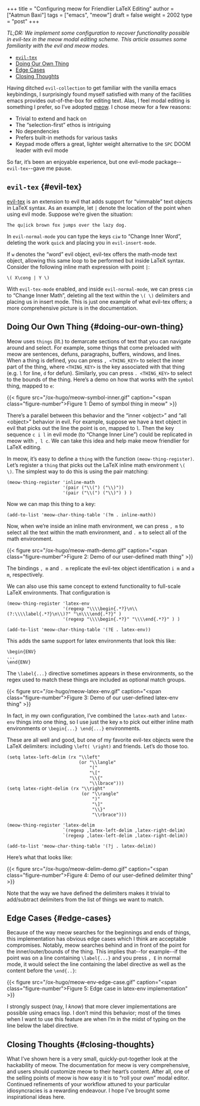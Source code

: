 +++
title = "Configuring meow for Friendlier LaTeX Editing"
author = ["Aatmun Baxi"]
tags = ["emacs", "meow"]
draft = false
weight = 2002
type = "post"
+++

_TL;DR: We implement some configuration to recover functionality possible in evil-tex in the meow modal editing scheme._
_This article assumes some familiarity with the evil and meow modes._

<div class="ox-hugo-toc toc local">

- [`evil-tex`](#evil-tex)
- [Doing Our Own Thing](#doing-our-own-thing)
- [Edge Cases](#edge-cases)
- [Closing Thoughts](#closing-thoughts)

</div>
<!--endtoc-->

Having ditched `evil-collection` to get familiar with the vanilla emacs keybindings, I surprisingly found myself satisfied with many of the facilities emacs provides out-of-the-box for editing text.
Alas, I feel modal editing is something I prefer, so I&rsquo;ve adopted [meow](https://github.com/meow-edit/meow).
I chose meow for a few reasons:

-   Trivial to extend and hack on
-   The &ldquo;selection-first&rdquo; ethos is intriguing
-   No dependencies
-   Prefers built-in methods for various tasks
-   Keypad mode offers a great, lighter weight alternative to the `SPC` DOOM leader with evil mode

So far, it&rsquo;s been an enjoyable experience, but one evil-mode package--`evil-tex`--gave me pause.


## `evil-tex` {#evil-tex}

[evil-tex](https://github.com/iyefrat/evil-tex) is an extension to evil that adds support for &ldquo;vimmable&rdquo; text objects in LaTeX syntax.
As an example, let `|` denote the location of the point when using evil mode.
Suppose we&rsquo;re given the situation:

```text
The qu|ick brown fox jumps over the lazy dog.
```

In `evil-normal-mode` you can type the keys `ciw` to &ldquo;Change Inner Word&rdquo;, deleting the work `quick` and placing you in `evil-insert-mode`.

If `w` denotes the &ldquo;word&rdquo; evil object, evil-tex offers the math-mode text object, allowing this same loop to be performed but inside LaTeX syntax.
Consider the following inline math expression with point `|`:

```text
\( X\cong | Y \)
```

With `evil-tex-mode` enabled, and inside `evil-normal-mode`, we can press `cim` to &ldquo;Change Inner Math&rdquo;, deleting all the text within the `\( \)` delimiters and placing us in insert mode.
This is just one example of what evil-tex offers; a more comprehensive picture is in the documentation.


## Doing Our Own Thing {#doing-our-own-thing}

Meow uses `things` (lit.) to demarcate sections of text that you can navigate around and select.
For example, some things that come preloaded with meow are sentences, defuns, paragraphs, buffers, windows, and lines.
When a thing is defined, you can press `, <THING_KEY>` to select the inner part of the thing, where `<THING_KEY>` is the key associated with that thing (e.g. `l` for line, `d` for defun).
Similarly, you can press `. <THING_KEY>` to select to the bounds of the thing.
Here&rsquo;s a demo on how that works with the `symbol` thing, mapped to `e`:

{{< figure src="/ox-hugo/meow-symbol-inner.gif" caption="<span class=\"figure-number\">Figure 1: </span>Demo of symbol thing in meow" >}}

There&rsquo;s a parallel between this behavior and the &ldquo;inner &lt;object&gt;&rdquo; and &ldquo;all &lt;object&gt;&rdquo; behavior in evil.
For example, suppose we have a text object in evil that picks out the line the point is on, mapped to `l`.
Then the key sequence `c i l` in evil mode (to &ldquo;Change Inner Line&rdquo;) could be replicated in meow with `, l c`.
We can take this idea and help make meow friendlier for LaTeX editing.

In meow, it&rsquo;s easy to define a `thing` with the function `(meow-thing-register)`.
Let&rsquo;s register a `thing` that picks out the LaTeX inline math environment `\( \)`.
The simplest way to do this is using the pair matching:

```emacs-lisp
(meow-thing-register 'inline-math
                     '(pair ("\\(") ("\\)"))
                     '(pair ("\\(") ("\\)") ) )
```

Now we can map this thing to a key:

```emacs-lisp
(add-to-list 'meow-char-thing-table '(?m . inline-math))
```

Now, when we&rsquo;re inside an inline math environment, we can press `, m` to select all the text within the math environment, and `. m` to select all of the math environment.

{{< figure src="/ox-hugo/meow-math-demo.gif" caption="<span class=\"figure-number\">Figure 2: </span>Demo of our user-defined math thing" >}}

The bindings `, m` and `. m` replicate the evil-tex object identification `i m` and `a m`, respectively.

We can also use this same concept to extend functionality to full-scale LaTeX environments.
That configuration is

```emacs-lisp
(meow-thing-register 'latex-env
                     '(regexp "\\\\begin{.*?}\n\\(?:\\\\label{.*?}\n\\)?" "\n\\\\end{.*?}" )
                     '(regexp "\\\\begin{.*?}" "\\\\end{.*?}" ) )

(add-to-list 'meow-char-thing-table '(?E . latex-env))
```

This adds the same support for latex environments that look this like:

```text
\begin{ENV}
...
\end{ENV}
```

The `\label{...}` directive sometimes appears in these environments, so the regex used to match these things are included as optional match groups.

{{< figure src="/ox-hugo/meow-latex-env.gif" caption="<span class=\"figure-number\">Figure 3: </span>Demo of our user-defined latex-env thing" >}}

In fact, in my own configuration, I&rsquo;ve combined the `latex-math` and `latex-env` things into one thing, so I use just the key `m` to pick out either inline math environments or `\begin{...} \end{...}` environments.

These are all well and good, but one of my favorite evil-tex objects were the LaTeX delimiters: including `\left( \right)` and friends.
Let&rsquo;s do those too.

```emacs-lisp
(setq latex-left-delim (rx "\\left"
                           (or "\\langle"
                               "("
                               "\["
                               "\\{"
                               "\\lbrace")))
(setq latex-right-delim (rx "\\right"
                            (or "\\rangle"
                                ")"
                                "\]"
                                "\\}"
                                "\\rbrace")))

(meow-thing-register 'latex-delim
                     `(regexp ,latex-left-delim ,latex-right-delim)
                     `(regexp ,latex-left-delim ,latex-right-delim))

(add-to-list 'meow-char-thing-table '(?j . latex-delim))
```

Here&rsquo;s what that looks like:

{{< figure src="/ox-hugo/meow-delim-demo.gif" caption="<span class=\"figure-number\">Figure 4: </span>Demo of our user-defined delimiter thing" >}}

Note that the way we have defined the delimiters makes it trivial to add/subtract delimiters from the list of things we want to match.


## Edge Cases {#edge-cases}

Because of the way meow searches for the beginnings and ends of things, this implementation has obvious edge cases which I think are acceptable compromises.
Notably, meow searches behind and in front of the point for the inner/outer/bounds of the thing.
This implies that--for example--if the point was on a line containing `\label{...}` and you press `, E` in normal mode, it would select the line containing the label directive as well as the content before the `\end{..}`:

{{< figure src="/ox-hugo/meow-env-edge-case.gif" caption="<span class=\"figure-number\">Figure 5: </span>Edge case in latex-env implementation" >}}

I strongly suspect (nay, I _know_) that more clever implementations are possible using emacs lisp.
I don&rsquo;t mind this behavior; most of the times when I want to use this feature are when I&rsquo;m in the midst of typing on the line below the label directive.


## Closing Thoughts {#closing-thoughts}

What I&rsquo;ve shown here is a very small, quickly-put-together look at the hackability of meow.
The documentation for meow is very comprehensive, and users should customize meow to their heart&rsquo;s content.
After all, one of the selling points of meow is how easy it is to &ldquo;roll your own&rdquo; modal editor.
Continued refinements of your workflow attuned to your particular idiosyncracies is a rewarding endeavour.
I hope I&rsquo;ve brought some inspirational ideas here.
